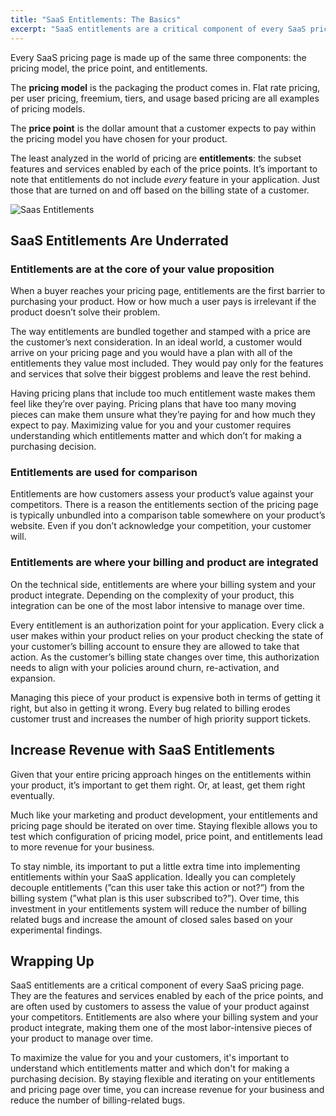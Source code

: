 ```yaml
---
title: "SaaS Entitlements: The Basics"
excerpt: "SaaS entitlements are a critical component of every SaaS pricing page. They are the features and services enabled by each of the price points, and are often used by customers to assess the value of your product against your competitors."
---
```


Every SaaS pricing page is made up of the same three components: the pricing model, the price point, and entitlements.

The **pricing model** is the packaging the product comes in. Flat rate pricing, per user pricing, freemium, tiers, and usage based pricing are all examples of pricing models.

The **price point** is the dollar amount that a customer expects to pay within the pricing model you have chosen for your product.

The least analyzed in the world of pricing are **entitlements**: the subset features and services enabled by each of the price points. It’s important to note that entitlements do not include _every_ feature in your application. Just those that are turned on and off based on the billing state of a customer.

![Saas Entitlements](/posts/saas-entitlements-the-basics/pricing.png)

## SaaS Entitlements Are Underrated

### Entitlements are at the core of your value proposition

When a buyer reaches your pricing page, entitlements are the first barrier to purchasing your product. How or how much a user pays is irrelevant if the product doesn’t solve their problem.

The way entitlements are bundled together and stamped with a price are the customer’s next consideration. In an ideal world, a customer would arrive on your pricing page and you would have a plan with all of the entitlements they value most included. They would pay only for the features and services that solve their biggest problems and leave the rest behind.

Having pricing plans that include too much entitlement waste makes them feel like they’re over paying. Pricing plans that have too many moving pieces can make them unsure what they’re paying for and how much they expect to pay. Maximizing value for you and your customer requires understanding which entitlements matter and which don’t for making a purchasing decision.

### Entitlements are used for comparison

Entitlements are how customers assess your product’s value against your competitors. There is a reason the entitlements section of the pricing page is typically unbundled into a comparison table somewhere on your product’s website. Even if you don’t acknowledge your competition, your customer will.

### Entitlements are where your billing and product are integrated

On the technical side, entitlements are where your billing system and your product integrate. Depending on the complexity of your product, this integration can be one of the most labor intensive to manage over time.

Every entitlement is an authorization point for your application. Every click a user makes within your product relies on your product checking the state of your customer’s billing account to ensure they are allowed to take that action. As the customer’s billing state changes over time, this authorization needs to align with your policies around churn, re-activation, and expansion.

Managing this piece of your product is expensive both in terms of getting it right, but also in getting it wrong. Every bug related to billing erodes customer trust and increases the number of high priority support tickets.

## Increase Revenue with SaaS Entitlements

Given that your entire pricing approach hinges on the entitlements within your product, it’s important to get them right. Or, at least, get them right eventually.

Much like your marketing and product development, your entitlements and pricing page should be iterated on over time. Staying flexible allows you to test which configuration of pricing model, price point, and entitlements lead to more revenue for your business.

To stay nimble, its important to put a little extra time into implementing entitlements within your SaaS application. Ideally you can completely decouple entitlements (”can this user take this action or not?”) from the billing system (”what plan is this user subscribed to?”). Over time, this investment in your entitlements system will reduce the number of billing related bugs and increase the amount of closed sales based on your experimental findings.

## Wrapping Up

SaaS entitlements are a critical component of every SaaS pricing page. They are the features and services enabled by each of the price points, and are often used by customers to assess the value of your product against your competitors. Entitlements are also where your billing system and your product integrate, making them one of the most labor-intensive pieces of your product to manage over time.

To maximize the value for you and your customers, it's important to understand which entitlements matter and which don't for making a purchasing decision. By staying flexible and iterating on your entitlements and pricing page over time, you can increase revenue for your business and reduce the number of billing-related bugs.